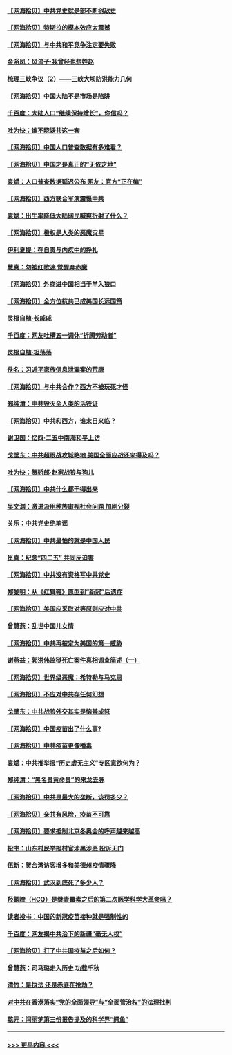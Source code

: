 #### [【网海拾贝】中共党史就是部不断树敌史](../pages/nsc993/n12932844.md?t=05090051) 
#### [【网海拾贝】特斯拉的模本效应太震撼](../pages/nsc993/n12925626.md?t=05090051) 
#### [【网海拾贝】与中共和平竞争注定要失败](../pages/nsc993/n12923326.md?t=05090051) 
#### [金浴凤：风流子‧我曾经也想姓赵](../pages/nsc993/n12920911.md?t=05090051) 
#### [梳理三峡争议（2）——三峡大坝防洪能力几何](../pages/nsc993/n12920173.md?t=05090051) 
#### [【网海拾贝】中国大陆不是市场是陷阱](../pages/nsc993/n12920143.md?t=05090051) 
#### [千百度：大陆人口“继续保持增长”，你信吗？](../pages/nsc993/n12918946.md?t=05090051) 
#### [吐为快：谁不晓妖共这一套](../pages/nsc993/n12918941.md?t=05090051) 
#### [【网海拾贝】中国人口普查数据有多难看？](../pages/nsc993/n12917822.md?t=05090051) 
#### [【网海拾贝】中国才是真正的“无依之地”](../pages/nsc993/n12915845.md?t=05090051) 
#### [袁斌：人口普查数据延迟公布 网友：官方“正在编”](../pages/nsc993/n12915748.md?t=05090051) 
#### [【网海拾贝】西方联合军演震慑中共](../pages/nsc993/n12913466.md?t=05090051) 
#### [袁斌：出生率降低大陆网民喊爽折射了什么？](../pages/nsc993/n12913365.md?t=05090051) 
#### [【网海拾贝】极权是人类的恶魔灾星](../pages/nsc993/n12910697.md?t=05090051) 
#### [伊利夏提：在自责与内疚中的挣扎](../pages/nsc993/n12910493.md?t=05090051) 
#### [慧真：勿被红歌迷 觉醒弃赤魔](../pages/nsc993/n12910485.md?t=05090051) 
#### [【网海拾贝】外商进中国相当于羊入狼口](../pages/nsc993/n12908274.md?t=05090051) 
#### [【网海拾贝】全方位抗共已成美国长远国策](../pages/nsc993/n12906878.md?t=05090051) 
#### [灵根自植‧长戚戚](../pages/nsc993/n12905585.md?t=05090051) 
#### [千百度：网友吐槽五一调休“折腾劳动者”](../pages/nsc993/n12905934.md?t=05090051) 
#### [灵根自植‧坦荡荡](../pages/nsc993/n12905562.md?t=05090051) 
#### [佚名：习近平家族信息泄漏案的荒唐](../pages/nsc993/n12904705.md?t=05090051) 
#### [【网海拾贝】与中共合作？西方不被玩死才怪](../pages/nsc993/n12903873.md?t=05090051) 
#### [郑纯清：中共毁灭全人类的活铁证](../pages/nsc993/n12903785.md?t=05090051) 
#### [【网海拾贝】中共和西方，谁末日来临？](../pages/nsc993/n12903482.md?t=05090051) 
#### [谢卫国：忆四‧二五中南海和平上访](../pages/nsc993/n12902192.md?t=05090051) 
#### [戈壁东：中共超限战攻城略地 美国全面应战还来得及吗？](../pages/nsc993/n12902297.md?t=05090051) 
#### [吐为快：贺骄郎‧赵家战狼与狗儿](../pages/nsc993/n12902280.md?t=05090051) 
#### [【网海拾贝】中共什么都干得出来](../pages/nsc993/n12897500.md?t=05090051) 
#### [吴文渊：激进派用种族审视社会问题 加剧分裂](../pages/nsc993/n12893881.md?t=05090051) 
#### [关乐：中共党史绝笔谣](../pages/nsc993/n12897270.md?t=05090051) 
#### [【网海拾贝】中共最怕的就是中国人民](../pages/nsc993/n12894705.md?t=05090051) 
#### [觅真：纪念“四二五” 共同反迫害](../pages/nsc993/n12894553.md?t=05090051) 
#### [【网海拾贝】中共没有资格写中共党史](../pages/nsc993/n12892231.md?t=05090051) 
#### [郑黎明：从《红舞鞋》原型到“新冠”后遗症](../pages/nsc993/n12890469.md?t=05090051) 
#### [【网海拾贝】美国应采取对等原则应对中共](../pages/nsc993/n12889176.md?t=05090051) 
#### [曾慧燕：乱世中国儿女情](../pages/nsc993/n12887931.md?t=05090051) 
#### [【网海拾贝】中共再被定为美国的第一威胁](../pages/nsc993/n12887580.md?t=05090051) 
#### [谢燕益：郭洪伟监狱死亡案件真相调查简述（一）](../pages/nsc993/n12885648.md?t=05090051) 
#### [【网海拾贝】世界级恶魔：希特勒与马克思](../pages/nsc993/n12884062.md?t=05090051) 
#### [【网海拾贝】不应对中共存任何幻想](../pages/nsc993/n12881460.md?t=05090051) 
#### [戈壁东：中共战狼外交其实是恼羞成怒](../pages/nsc993/n12880392.md?t=05090051) 
#### [【网海拾贝】中国疫苗出了什么事?](../pages/nsc993/n12879124.md?t=05090051) 
#### [【网海拾贝】中共疫苗更像播毒](../pages/nsc993/n12876631.md?t=05090051) 
#### [袁斌：中共推举报“历史虚无主义”专区意欲何为？](../pages/nsc993/n12876530.md?t=05090051) 
#### [郑纯清：“黑名贵黄命贵”的来龙去脉](../pages/nsc993/n12875589.md?t=05090051) 
#### [【网海拾贝】中共是最大的垄断，该罚多少？](../pages/nsc993/n12874006.md?t=05090051) 
#### [【网海拾贝】亲共有风险，疫苗不可靠](../pages/nsc993/n12872224.md?t=05090051) 
#### [【网海拾贝】要求抵制北京冬奥会的呼声越来越高](../pages/nsc993/n12868962.md?t=05090051) 
#### [投书：山东村民举报村官涉黑涉恶 投诉无门](../pages/nsc993/n12869726.md?t=05090051) 
#### [伍新：贺台湾访客增多和美德州疫情骤降](../pages/nsc993/n12865651.md?t=05090051) 
#### [【网海拾贝】武汉到底死了多少人？](../pages/nsc993/n12863707.md?t=05090051) 
#### [羟氯喹（HCQ）是继青霉素之后的第二次医学科学大革命吗？](../pages/nsc993/n12638564.md?t=05090051) 
#### [读者投书：中国的新冠疫苗接种就是强制性的](../pages/nsc993/n12859932.md?t=05090051) 
#### [千百度：网友揭中共治下的新疆“毫无人权”](../pages/nsc993/n12858385.md?t=05090051) 
#### [【网海拾贝】打了中共国疫苗之后如何？](../pages/nsc993/n12857866.md?t=05090051) 
#### [曾慧燕：司马璐走入历史 功载千秋](../pages/nsc993/n12856996.md?t=05090051) 
#### [清竹：是执法 还是赤匪在抢劫？](../pages/nsc993/n12856952.md?t=05090051) 
#### [对中共在香港落实“党的全面领导”与“全面管治权”的法理批判](../pages/nsc993/n12856929.md?t=05090051) 
#### [乾元：闫丽梦第三份报告提及的科学界“鳄鱼”](../pages/nsc993/n12855985.md?t=05090051) 

----
#### [ >>> 更早内容 <<< ](../indexes/nsc993-earlier.md)
